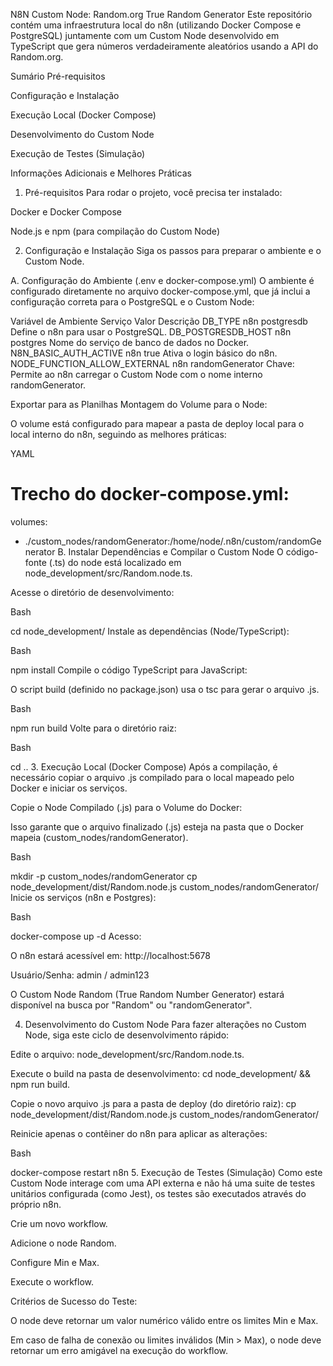  N8N Custom Node: Random.org True Random Generator
Este repositório contém uma infraestrutura local do n8n (utilizando Docker Compose e PostgreSQL) juntamente com um Custom Node desenvolvido em TypeScript que gera números verdadeiramente aleatórios usando a API do Random.org.

Sumário
Pré-requisitos

Configuração e Instalação

Execução Local (Docker Compose)

Desenvolvimento do Custom Node

Execução de Testes (Simulação)

Informações Adicionais e Melhores Práticas

1. Pré-requisitos
Para rodar o projeto, você precisa ter instalado:

Docker e Docker Compose

Node.js e npm (para compilação do Custom Node)

2. Configuração e Instalação
Siga os passos para preparar o ambiente e o Custom Node.

A. Configuração do Ambiente (.env e docker-compose.yml)
O ambiente é configurado diretamente no arquivo docker-compose.yml, que já inclui a configuração correta para o PostgreSQL e o Custom Node:

Variável de Ambiente	Serviço	Valor	Descrição
DB_TYPE	n8n	postgresdb	Define o n8n para usar o PostgreSQL.
DB_POSTGRESDB_HOST	n8n	postgres	Nome do serviço de banco de dados no Docker.
N8N_BASIC_AUTH_ACTIVE	n8n	true	Ativa o login básico do n8n.
NODE_FUNCTION_ALLOW_EXTERNAL	n8n	randomGenerator	Chave: Permite ao n8n carregar o Custom Node com o nome interno randomGenerator.

Exportar para as Planilhas
Montagem do Volume para o Node:

O volume está configurado para mapear a pasta de deploy local para o local interno do n8n, seguindo as melhores práticas:

YAML

# Trecho do docker-compose.yml:
volumes:
  - ./custom_nodes/randomGenerator:/home/node/.n8n/custom/randomGenerator
B. Instalar Dependências e Compilar o Custom Node
O código-fonte (.ts) do node está localizado em node_development/src/Random.node.ts.

Acesse o diretório de desenvolvimento:

Bash

cd node_development/
Instale as dependências (Node/TypeScript):

Bash

npm install
Compile o código TypeScript para JavaScript:

O script build (definido no package.json) usa o tsc para gerar o arquivo .js.

Bash

npm run build
Volte para o diretório raiz:

Bash

cd ..
3. Execução Local (Docker Compose)
Após a compilação, é necessário copiar o arquivo .js compilado para o local mapeado pelo Docker e iniciar os serviços.

Copie o Node Compilado (.js) para o Volume do Docker:

Isso garante que o arquivo finalizado (.js) esteja na pasta que o Docker mapeia (custom_nodes/randomGenerator).

Bash

mkdir -p custom_nodes/randomGenerator
cp node_development/dist/Random.node.js custom_nodes/randomGenerator/
Inicie os serviços (n8n e Postgres):

Bash

docker-compose up -d
Acesso:

O n8n estará acessível em: http://localhost:5678

Usuário/Senha: admin / admin123

O Custom Node Random (True Random Number Generator) estará disponível na busca por "Random" ou "randomGenerator".

4. Desenvolvimento do Custom Node
Para fazer alterações no Custom Node, siga este ciclo de desenvolvimento rápido:

Edite o arquivo: node_development/src/Random.node.ts.

Execute o build na pasta de desenvolvimento: cd node_development/ && npm run build.

Copie o novo arquivo .js para a pasta de deploy (do diretório raiz):
cp node_development/dist/Random.node.js custom_nodes/randomGenerator/

Reinicie apenas o contêiner do n8n para aplicar as alterações:

Bash

docker-compose restart n8n
5. Execução de Testes (Simulação)
Como este Custom Node interage com uma API externa e não há uma suite de testes unitários configurada (como Jest), os testes são executados através do próprio n8n.

Crie um novo workflow.

Adicione o node Random.

Configure Min e Max.

Execute o workflow.

Critérios de Sucesso do Teste:

O node deve retornar um valor numérico válido entre os limites Min e Max.

Em caso de falha de conexão ou limites inválidos (Min > Max), o node deve retornar um erro amigável na execução do workflow.